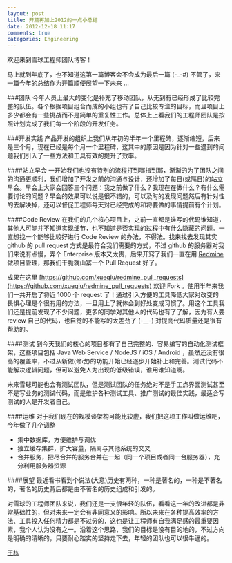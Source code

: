 ```yaml
---
layout: post
title: 开篇再加上2012的一点小总结
date: 2012-12-18 11:17
comments: true
categories: Engineering
---
```


欢迎来到雪球工程师团队博客！

马上就到年底了，也不知道这第一篇博客会不会成为最后一篇 (-_-#) 不管了，来一篇今年的总结作为开篇顺便展望一下未来 ...

###团队
今年人员上最大的变化是补充了移动团队，从无到有已经形成了比较完整的队伍。各个根据项目组合而成的小组也有了自己比较专注的目标，而且项目上多少都会有一些挑战而不是简单的重复性工作。总体上上看我们的工程师团队是按照计划完成了我们每一个阶段的开发任务。

###开发实践
产品开发的组织上我们从年初的半年一个里程碑，逐渐缩短，后来是三个月，现在已经是每个月一个里程碑，这其中的原因是因为针对一些遇到的问题我们引入了一些方法和工具有效的提升了效率。

####站立早会
一开始我们也没有特别的流程打到哪指到那，渐渐的为了团队之间的沟通更顺利，我们增加了开发之前的沟通与设计，还增加了每日(或隔日)的站立早会。早会上大家会回答三个问题：我之前做了什么？我现在在做什么？有什么需要讨论的问题？早会的效果可以说是很不错的，可以及时的发现问题然后有针对性的去解决掉，还可以督促工程师每天对已经完成的和将要做的事情提前有个计划。

####Code Review
在我们的几个核心项目上，之前一直都是谁写的代码谁知道，其他人可能并不知道实现细节，也不知道是否实现的过程中有什么隐藏的问题。一直想找一个能够比较好进行 Code Review 的办法，不得法。找来找去发现其实 github 的 pull request 方式是最符合我们需要的方式，不过 github 的服务器对我们来说有点慢，弄个 Enterprise 版本又太贵，后来开窍了我们一直在用 [Redmine](http://www.redmine.org) 做项目管理，那我们干脆就山寨一个 Pull Request 好了。

成果在这里 [https://github.com/xueqiu/redmine_pull_requests](https://github.com/xueqiu/redmine_pull_requests) 欢迎 Fork 。使用半年来我们一共开启了将近 1000 个 request 了！通过引入方便的工具降低大家对改变的畏惧心理是个很有用的方法，一旦用上了就体会到好处变成习惯了。用这个工具我们还是提前发现了不少问题，更多的同学对其他人的代码也有了了解，因为有人要 review 自己的代码，也自觉的不能写的太差劲了 (-__-) 对提高代码质量还是很有帮助的。

####测试
到今天我们的核心的项目都有了自己完整的、容易编写的自动化测试框架，这些项目包括 Java Web Service / NodeJS / iOS / Android ，虽然还没有很高的覆盖率，不过从新做(修改)的功能开始已经逐步开始补上和完善。测试代码不能解决逻辑问题，但可以避免人为出现的低级错误，谁用谁知道啊。

未来雪球可能也会有测试团队，但是测试团队的任务绝对不是手工点界面测试甚至不是写业务的测试代码，而是维护各种测试工具、推广测试的最佳实践，最适合写测试的人是开发者自己。

####运维
对于我们现在的规模谈架构可能比较虚，我们把这项工作叫做运维吧，今年做了几个调整

* 集中数据库，方便维护与调优
* 独立缓存集群，扩大容量，隔离与其他系统的交叉
* 合并服务，把尽合并的服务合并在一起（同一个项目或者同一台服务器），充分利用服务器资源

####展望
最近看书看到个说法(大意)历史有两种，一种是著名的，一种是不著名的，著名的历史背后都是由不著名的历史组成和引发的。

对雪球的工程师团队来说，我们还是一支很年轻的队伍，看看这一年的改进都是非常基础性的，但对未来一定会有非同意义的影响。所以未来在各种提高效率的方法、工具投入任何精力都是不过分的，这也是让工程师有自我满足感的最重要因素，我个人认为没有之一。沿着这个思路，我们的目标是没有目的地的，不过方向是明确的清晰的，只要耐心踏实的坚持走下去，年轻的团队也可以很牛逼的。

[王栋](http://xueqiu.com/wangdong)